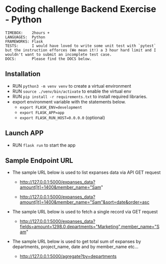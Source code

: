 # Coding challenge Backend Exercise - Python

```
TIMEBOX:    2hours +
LANGUAGES:  Python
FRAMEWORKS: Flask
TESTS:      I would have loved to write some unit test with `pytest` but the instruction efforces (We mean it!) a 3 hour hard limit and I wouldn't want to submit an incomplete test case.
DOCS:       Please find the DOCS below.
```

## Installation

- RUN `python3 -m venv venv` to create a virtual environment
- RUN `source ./venv/bin/activate` to enable the virtual env
- RUN `pip install -r requirements.txt` to install required libraries.
- export environment variable with the statements below.
  - `export FLASK_ENV=development`
  - `export FLASK_APP=app`
  - `export FLASK_RUN_HOST=0.0.0.0` (optional)

## Launch APP

- RUN `flask run` to start the app

## Sample Endpoint URL

- The sample URL below is used to list expanses data via API GET request
  - http://127.0.0.1:5000/expanses_data?amount[lt]=1400&member_name="Sam"

  - http://127.0.0.1:5000/expanses_data?amount[lt]=1400&member_name="Sam"&sort=date&order=asc

- The sample URL below is used to fetch a single record via GET request

  - http://127.0.0.1:5000/expanses_data?fields=amount=1298.0,departments="Marketing",member_name="Sam"


- The sample URL below is used to get total sum of expanses by departments, project_name, date and by member_name etc...

  - http://127.0.0.1:5000/agregate?by=departments

